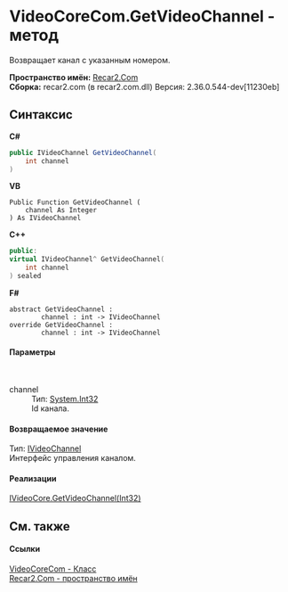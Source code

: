 # VideoCoreCom.GetVideoChannel - метод
 

Возвращает канал с указанным номером.

**Пространство имён:**&nbsp;<a href="68726a4f-5108-9c67-8918-cc6a6e73f216">Recar2.Com</a><br />**Сборка:**&nbsp;recar2.com (в recar2.com.dll) Версия: 2.36.0.544-dev[11230eb]

## Синтаксис

**C#**<br />
``` C#
public IVideoChannel GetVideoChannel(
	int channel
)
```

**VB**<br />
``` VB
Public Function GetVideoChannel ( 
	channel As Integer
) As IVideoChannel
```

**C++**<br />
``` C++
public:
virtual IVideoChannel^ GetVideoChannel(
	int channel
) sealed
```

**F#**<br />
``` F#
abstract GetVideoChannel : 
        channel : int -> IVideoChannel 
override GetVideoChannel : 
        channel : int -> IVideoChannel 
```


#### Параметры
&nbsp;<dl><dt>channel</dt><dd>Тип:&nbsp;<a href="http://msdn2.microsoft.com/ru-ru/library/td2s409d" target="_blank">System.Int32</a><br />Id канала.</dd></dl>

#### Возвращаемое значение
Тип:&nbsp;<a href="56c8fb91-c4ca-188b-b3b2-11193d12b7b6">IVideoChannel</a><br />Интерфейс управления каналом.

#### Реализации
<a href="fe89e9ee-f29c-b73e-d7ff-4c03715c9f21">IVideoCore.GetVideoChannel(Int32)</a><br />

## См. также


#### Ссылки
<a href="ccf26244-bb52-2173-a366-1022cb598c45">VideoCoreCom - Класс</a><br /><a href="68726a4f-5108-9c67-8918-cc6a6e73f216">Recar2.Com - пространство имён</a><br />